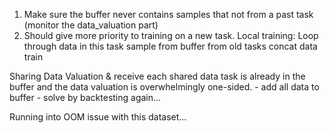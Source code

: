 

1. Make sure the buffer never contains samples that
not from a past task (monitor the data_valuation part)
2. Should give more priority to training on a new task.
Local training:
    Loop through data in this task
        sample from buffer from old tasks
        concat data
        train

Sharing
Data Valuation & receive
    each shared data task is already in the buffer and the data valuation is overwhelmingly one-sided.
        - add all data to buffer
        - solve by backtesting again...

Running into OOM issue with this dataset...

